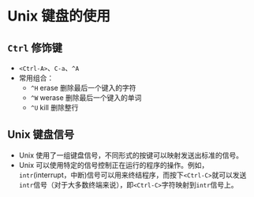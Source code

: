 # Unix 键盘的使用

## `Ctrl` 修饰键

* `<Ctrl-A>`、`C-a`、`^A`
* 常用组合：
  * `^H` erase 删除最后一个键入的字符
  * `^W` werase 删除最后一个键入的单词 
  * `^U` kill 删除整行

## Unix 键盘信号

* Unix 使用了一组键盘信号，不同形式的按键可以映射发送出标准的信号。
* Unix 可以使用特定的信号控制正在运行的程序的操作。例如，`intr`(interrupt，中断)信号可以用来终结程序，而按下`<Ctrl-C>`就可以发送`intr`信号（对于大多数终端来说），即`<Ctrl-C>`字符映射到`intr`信号上。